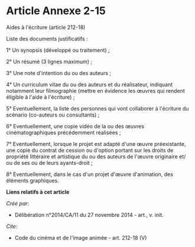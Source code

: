 # Article Annexe 2-15

Aides à l'écriture (article 212-18) 

Liste des documents justificatifs : 

1° Un synopsis (développé ou traitement) ; 

2° Un résumé (3 lignes maximum) ; 

3° Une note d'intention du ou des auteurs ; 

4° Un curriculum vitae du ou des auteurs et du réalisateur, indiquant notamment leur filmographie (mettre en évidence les
œuvres qui rendent éligible à l'aide à l'écriture) ; 

5° Eventuellement, la liste des personnes qui vont collaborer à l'écriture du scénario (co-auteurs ou consultants) ; 

6° Eventuellement, une copie vidéo de la ou des œuvres cinématographiques précédemment réalisées ; 

7° Eventuellement, lorsque le projet est adapté d'une œuvre préexistante, une copie du contrat de cession ou d'option portant
sur les droits de propriété littéraire et artistique du ou des auteurs de l'œuvre originaire et/ ou de ses ou de leurs
ayants-droit ; 

8° Eventuellement, dans le cas d'un projet d'œuvre d'animation, des éléments graphiques.

**Liens relatifs à cet article**

_Créé par_:

  - Délibération n°2014/CA/11 du 27 novembre 2014 - art., v. init.

_Cite_:

  - Code du cinéma et de l'image animée - art. 212-18 (V)
